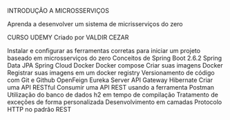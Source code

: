 INTRODUÇÃO A MICROSSERVIÇOS

Aprenda a desenvolver um sistema de micrisserviços do zero

CURSO UDEMY
Criado por VALDIR CEZAR

Instalar e configurar as ferramentas corretas para iniciar um projeto baseado em microsserviços do zero
Conceitos de Spring Boot 2.6.2
Spring Data JPA
Spring Cloud
Docker
Docker compose
Criar suas imagens Docker
Registrar suas imagens em um docker registry
Versionamento de código com Git e Github
OpenFeign
Eureka Server
API Gateway
Hibernate
Criar uma API RESTful
Consumir uma API REST usando a ferramenta Postman
Utilização do banco de dados h2 em tempo de compilação
Tratamento de exceções de forma personalizada
Desenvolvimento em camadas
Protocolo HTTP no padrão REST
